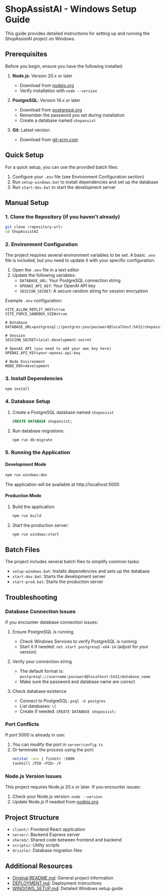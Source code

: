 # ShopAssistAI - Windows Setup Guide

This guide provides detailed instructions for setting up and running the ShopAssistAI project on Windows.

## Prerequisites

Before you begin, ensure you have the following installed:

1. **Node.js**: Version 20.x or later
   - Download from [nodejs.org](https://nodejs.org/)
   - Verify installation with `node --version`

2. **PostgreSQL**: Version 14.x or later
   - Download from [postgresql.org](https://www.postgresql.org/download/windows/)
   - Remember the password you set during installation
   - Create a database named `shopassist`

3. **Git**: Latest version
   - Download from [git-scm.com](https://git-scm.com/download/win)

## Quick Setup

For a quick setup, you can use the provided batch files:

1. Configure your `.env` file (see Environment Configuration section)
2. Run `setup-windows.bat` to install dependencies and set up the database
3. Run `start-dev.bat` to start the development server

## Manual Setup

### 1. Clone the Repository (if you haven't already)

```bash
git clone <repository-url>
cd ShopAssistAI
```

### 2. Environment Configuration

The project requires several environment variables to be set. A basic `.env` file is included, but you need to update it with your specific configuration:

1. Open the `.env` file in a text editor
2. Update the following variables:
   - `DATABASE_URL`: Your PostgreSQL connection string
   - `OPENAI_API_KEY`: Your OpenAI API key
   - `SESSION_SECRET`: A secure random string for session encryption

Example `.env` configuration:
```
VITE_ALLOW_REPLIT_HOST=true
VITE_FORCE_SANDBOX_VIEW=true

# Database
DATABASE_URL=postgresql://postgres:yourpassword@localhost:5432/shopassist

# Session
SESSION_SECRET=local-development-secret

# OpenAI API (you need to add your own key here)
OPENAI_API_KEY=your-openai-api-key

# Node Environment
NODE_ENV=development
```

### 3. Install Dependencies

```bash
npm install
```

### 4. Database Setup

1. Create a PostgreSQL database named `shopassist`
   ```sql
   CREATE DATABASE shopassist;
   ```

2. Run database migrations:
   ```bash
   npm run db:migrate
   ```

### 5. Running the Application

#### Development Mode

```bash
npm run windows:dev
```

The application will be available at http://localhost:5000

#### Production Mode

1. Build the application:
   ```bash
   npm run build
   ```

2. Start the production server:
   ```bash
   npm run windows:start
   ```

## Batch Files

The project includes several batch files to simplify common tasks:

- `setup-windows.bat`: Installs dependencies and sets up the database
- `start-dev.bat`: Starts the development server
- `start-prod.bat`: Starts the production server

## Troubleshooting

### Database Connection Issues

If you encounter database connection issues:

1. Ensure PostgreSQL is running
   - Check Windows Services to verify PostgreSQL is running
   - Start it if needed: `net start postgresql-x64-14` (adjust for your version)

2. Verify your connection string
   - The default format is: `postgresql://username:password@localhost:5432/database_name`
   - Make sure the password and database name are correct

3. Check database existence
   - Connect to PostgreSQL: `psql -U postgres`
   - List databases: `\l`
   - Create if needed: `CREATE DATABASE shopassist;`

### Port Conflicts

If port 5000 is already in use:

1. You can modify the port in `server/config.ts`
2. Or terminate the process using the port:
   ```bash
   netstat -ano | findstr :5000
   taskkill /PID <PID> /F
   ```

### Node.js Version Issues

This project requires Node.js 20.x or later. If you encounter issues:

1. Check your Node.js version: `node --version`
2. Update Node.js if needed from [nodejs.org](https://nodejs.org/)

## Project Structure

- `client/`: Frontend React application
- `server/`: Backend Express server
- `shared/`: Shared code between frontend and backend
- `scripts/`: Utility scripts
- `drizzle/`: Database migration files

## Additional Resources

- [Original README.md](./README.md): General project information
- [DEPLOYMENT.md](./DEPLOYMENT.md): Deployment instructions
- [WINDOWS_SETUP.md](./WINDOWS_SETUP.md): Detailed Windows setup guide
